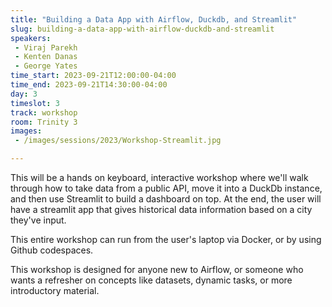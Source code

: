 ```yaml
---
title: "Building a Data App with Airflow, Duckdb, and Streamlit"
slug: building-a-data-app-with-airflow-duckdb-and-streamlit
speakers:
 - Viraj Parekh
 - Kenten Danas
 - George Yates
time_start: 2023-09-21T12:00:00-04:00
time_end: 2023-09-21T14:30:00-04:00
day: 3
timeslot: 3
track: workshop
room: Trinity 3
images:
 - /images/sessions/2023/Workshop-Streamlit.jpg

---
```


This will be a hands on keyboard, interactive workshop where we'll walk through how to take data from a public API, move it into a DuckDb instance, and then use Streamlit to build a dashboard on top. At the end, the user will have a streamlit app that gives historical data information based on a city they've input.

This entire workshop can run from the user's laptop via Docker, or by using Github codespaces.

This workshop is designed for anyone new to Airflow, or someone who wants a refresher on concepts like datasets, dynamic tasks, or more introductory material. 